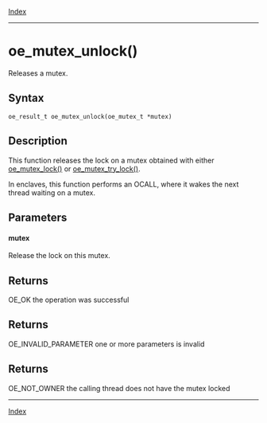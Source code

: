 [Index](index.md)

---
# oe_mutex_unlock()

Releases a mutex.

## Syntax

    oe_result_t oe_mutex_unlock(oe_mutex_t *mutex)
## Description 

This function releases the lock on a mutex obtained with either [oe_mutex_lock()](thread_8h_a07d567be587f3c096e270a44cb4c95de_1a07d567be587f3c096e270a44cb4c95de.md) or [oe_mutex_try_lock()](thread_8h_a5587d5910046ba2416098dc22947fe46_1a5587d5910046ba2416098dc22947fe46.md).

In enclaves, this function performs an OCALL, where it wakes the next thread waiting on a mutex.



## Parameters

#### mutex

Release the lock on this mutex.

## Returns

OE_OK the operation was successful

## Returns

OE_INVALID_PARAMETER one or more parameters is invalid

## Returns

OE_NOT_OWNER the calling thread does not have the mutex locked

---
[Index](index.md)

